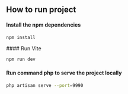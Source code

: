 ## How to run project

#### Install the npm dependencies
```sh
npm install
```

#### Run Vite

```sh
npm run dev
```

#### Run command php to serve the project locally

```sh
php artisan serve --port=9990
```
